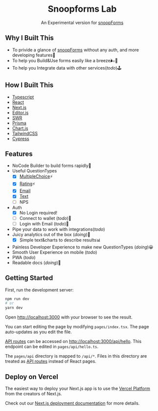 <h1 align='center'>Snoopforms Lab</h1>

<p align='center'>An Experimental version for <a href="https://snoopforms.com/">snoopForms</a></p>

## Why I Built This

- To privide a glance of [snoopForms](https://github.com/snoopForms/snoopforms) without any auth, and more developing features🧪 
- To help you Build&Use forms easily like a breeze🌬️🍃
- To help you Integrate data with other services(*todo*)🕹️

## How I Built This

- [Typescript](https://www.typescriptlang.org/)
- [React](https://reactjs.org/)
- [Next.js](https://nextjs.org/)
- [Editor.js](https://editorjs.io/)
- [SWR](https://swr.vercel.app/)
- [Prisma](https://prisma.io/)
- [Chart.js](https://www.chartjs.org/)
- [TailwindCSS](https://tailwindcss.com/)
- [Cypress](https://www.cypress.io/)

## Features
- NoCode Builder to build forms rapidly🚀
- Useful QuestionTypes 
    - [x] [MultipleChoice](https://github.com/KyLoc20/snoop-forms-laboratory/tree/master/lib/snoopforms/react/questions/MultipleChoiceQuestion)⚡
    - [x] [Rating](https://github.com/KyLoc20/snoop-forms-laboratory/tree/master/lib/snoopforms/react/questions/RatingQuestion)⚡
    - [x] [Email](https://github.com/KyLoc20/snoop-forms-laboratory/tree/master/lib/snoopforms/react/questions/EmailQuestion)
    - [x] [Text](https://github.com/KyLoc20/snoop-forms-laboratory/tree/master/lib/snoopforms/react/questions/TextQuestion)
    - [ ] NPS
- Auth
    - [x] No Login required!
    - [ ] Connect to wallet (*todo*)🦊
    - [ ] Login with Email (*todo*)📧
- Pipe your data to work with integrations(*todo*)
- Juicy analytics out of the box (*doing*)🧐
    - [x] Simple text&charts to describe results📊
- Painless Developer Experience to make new QuestionTypes (*doing*)😀
- Smooth User Experience on mobile (*todo*)
- PWA (*todo*)
- Readable docs (*doing*)📘
 
## Getting Started

First, run the development server:

```bash
npm run dev
# or
yarn dev
```

Open [http://localhost:3000](http://localhost:3000) with your browser to see the result.

You can start editing the page by modifying `pages/index.tsx`. The page auto-updates as you edit the file.

[API routes](https://nextjs.org/docs/api-routes/introduction) can be accessed on [http://localhost:3000/api/hello](http://localhost:3000/api/hello). This endpoint can be edited in `pages/api/hello.ts`.

The `pages/api` directory is mapped to `/api/*`. Files in this directory are treated as [API routes](https://nextjs.org/docs/api-routes/introduction) instead of React pages.

## Deploy on Vercel

The easiest way to deploy your Next.js app is to use the [Vercel Platform](https://vercel.com/new?utm_medium=default-template&filter=next.js&utm_source=create-next-app&utm_campaign=create-next-app-readme) from the creators of Next.js.

Check out our [Next.js deployment documentation](https://nextjs.org/docs/deployment) for more details.